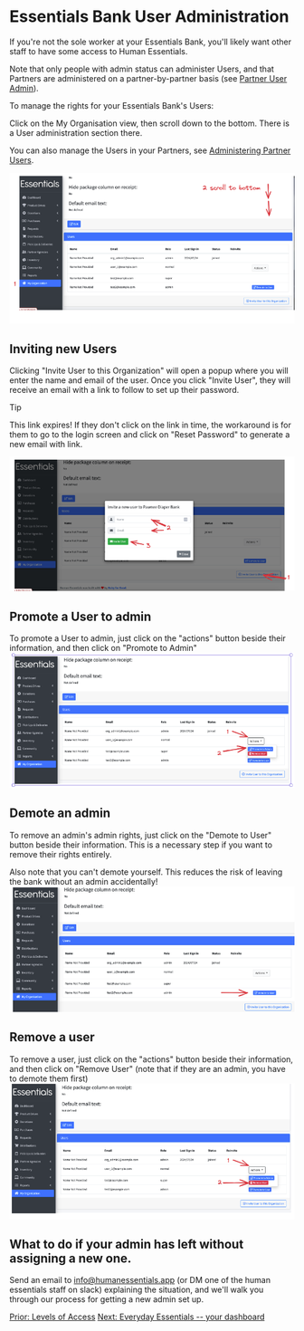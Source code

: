 # Essentials Bank User Administration

If you're not the sole worker at your Essentials Bank, you'll likely want other staff to have some access to Human Essentials. 

Note that only people with admin status can administer Users, and that Partners are administered on a partner-by-partner basis (see [Partner User Admin](pm_partner_user_admin.md)).  

To manage the rights for your Essentials Bank's Users:

Click on the My Organisation view, then  scroll down to the bottom. There is a User administration section there.

You can also manage the Users in your Partners, see [Administering Partner Users](pm_partner_user_admin.md).


![navigation for Users in organization](images/getting_started/user_admin/gs_user_admin_navigation.png)

## Inviting new Users
Clicking "Invite User to this Organization" will open a popup where you will enter the name and email of the user.  Once you click "Invite User", they will receive an email with a link to follow to set up their password. 
> [!TIP]
> This link expires! If they don't click on the link in time, the workaround is for them to go to the login screen and click on "Reset Password" to generate a new email with link.

![invite user pop_up](images/getting_started/user_admin/gs_user_admin_invite_user.png)

## Promote a User to admin
To promote a User to admin, just click on the "actions" button beside their information, and then click on "Promote to Admin"
![promote_User](images/getting_started/user_admin/gs_user_admin_promote_user.png)

## Demote an admin
To remove an admin's admin rights, just click on the "Demote to User" button beside their information.
This is a necessary step if you want to remove their rights entirely. 

Also note that you can't demote yourself.  This reduces the risk of leaving the bank without an admin accidentally!
![demote_user](images/getting_started/user_admin/gs_user_admin_demote_admin.png)
## Remove a user
To remove a user, just click on the "actions" button beside their information, and then click on "Remove User" (note that if they are an admin, you have to demote them first)
![remove_user](images/getting_started/user_admin/gs_user_admin_remove_user.png)
## What to do if your admin has left without assigning a new one.
Send an email to info@humanessentials.app (or DM one of the human essentials staff on slack) explaining the situation, and we'll walk you through our process for getting a new admin set up.

[Prior:  Levels of Access](getting_started_access_levels.md)
[Next:  Everyday Essentials -- your dashboard](essentials_dashboard.md)





